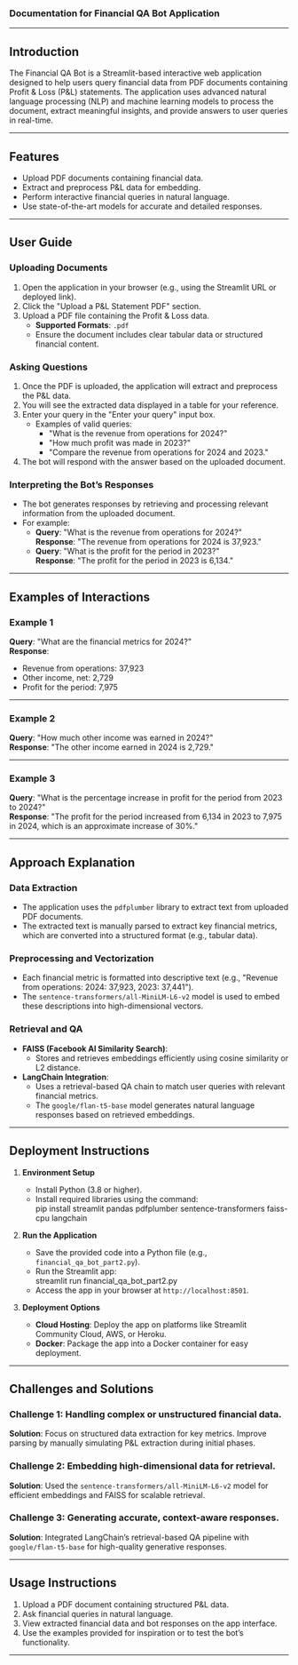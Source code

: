 ### Documentation for Financial QA Bot Application  

---

## **Introduction**  
The Financial QA Bot is a Streamlit-based interactive web application designed to help users query financial data from PDF documents containing Profit & Loss (P&L) statements. The application uses advanced natural language processing (NLP) and machine learning models to process the document, extract meaningful insights, and provide answers to user queries in real-time.

---

## **Features**  
- Upload PDF documents containing financial data.  
- Extract and preprocess P&L data for embedding.  
- Perform interactive financial queries in natural language.  
- Use state-of-the-art models for accurate and detailed responses.  

---

## **User Guide**  

### **Uploading Documents**  
1. Open the application in your browser (e.g., using the Streamlit URL or deployed link).  
2. Click the "Upload a P&L Statement PDF" section.  
3. Upload a PDF file containing the Profit & Loss data.  
   - **Supported Formats**: `.pdf`  
   - Ensure the document includes clear tabular data or structured financial content.  

### **Asking Questions**  
1. Once the PDF is uploaded, the application will extract and preprocess the P&L data.  
2. You will see the extracted data displayed in a table for your reference.  
3. Enter your query in the "Enter your query" input box.  
   - Examples of valid queries:
     - "What is the revenue from operations for 2024?"
     - "How much profit was made in 2023?"
     - "Compare the revenue from operations for 2024 and 2023."
4. The bot will respond with the answer based on the uploaded document.  

### **Interpreting the Bot’s Responses**  
- The bot generates responses by retrieving and processing relevant information from the uploaded document.  
- For example:  
  - **Query**: "What is the revenue from operations for 2024?"  
    **Response**: "The revenue from operations for 2024 is 37,923."  
  - **Query**: "What is the profit for the period in 2023?"  
    **Response**: "The profit for the period in 2023 is 6,134."  

---

## **Examples of Interactions**  

### **Example 1**  
**Query**: "What are the financial metrics for 2024?"  
**Response**:  
- Revenue from operations: 37,923  
- Other income, net: 2,729  
- Profit for the period: 7,975  

---

### **Example 2**  
**Query**: "How much other income was earned in 2024?"  
**Response**: "The other income earned in 2024 is 2,729."  

---

### **Example 3**  
**Query**: "What is the percentage increase in profit for the period from 2023 to 2024?"  
**Response**: "The profit for the period increased from 6,134 in 2023 to 7,975 in 2024, which is an approximate increase of 30%."  

---

## **Approach Explanation**  

### **Data Extraction**  
- The application uses the `pdfplumber` library to extract text from uploaded PDF documents.  
- The extracted text is manually parsed to extract key financial metrics, which are converted into a structured format (e.g., tabular data).  

### **Preprocessing and Vectorization**  
- Each financial metric is formatted into descriptive text (e.g., "Revenue from operations: 2024: 37,923, 2023: 37,441").  
- The `sentence-transformers/all-MiniLM-L6-v2` model is used to embed these descriptions into high-dimensional vectors.

### **Retrieval and QA**  
- **FAISS (Facebook AI Similarity Search)**:  
  - Stores and retrieves embeddings efficiently using cosine similarity or L2 distance.  
- **LangChain Integration**:  
  - Uses a retrieval-based QA chain to match user queries with relevant financial metrics.  
  - The `google/flan-t5-base` model generates natural language responses based on retrieved embeddings.  

---

## **Deployment Instructions**  

1. **Environment Setup**  
   - Install Python (3.8 or higher).  
   - Install required libraries using the command:  
     pip install streamlit pandas pdfplumber sentence-transformers faiss-cpu langchain

3. **Run the Application**  
   - Save the provided code into a Python file (e.g., `financial_qa_bot_part2.py`).  
   - Run the Streamlit app:  
     streamlit run financial_qa_bot_part2.py
   - Access the app in your browser at `http://localhost:8501`.

4. **Deployment Options**  
   - **Cloud Hosting**: Deploy the app on platforms like Streamlit Community Cloud, AWS, or Heroku.  
   - **Docker**: Package the app into a Docker container for easy deployment.

---

## **Challenges and Solutions**  

### **Challenge 1**: Handling complex or unstructured financial data.  
**Solution**: Focus on structured data extraction for key metrics. Improve parsing by manually simulating P&L extraction during initial phases.  

### **Challenge 2**: Embedding high-dimensional data for retrieval.  
**Solution**: Used the `sentence-transformers/all-MiniLM-L6-v2` model for efficient embeddings and FAISS for scalable retrieval.  

### **Challenge 3**: Generating accurate, context-aware responses.  
**Solution**: Integrated LangChain’s retrieval-based QA pipeline with `google/flan-t5-base` for high-quality generative responses.  

---

## **Usage Instructions**  

1. Upload a PDF document containing structured P&L data.  
2. Ask financial queries in natural language.  
3. View extracted financial data and bot responses on the app interface.  
4. Use the examples provided for inspiration or to test the bot’s functionality.

---
